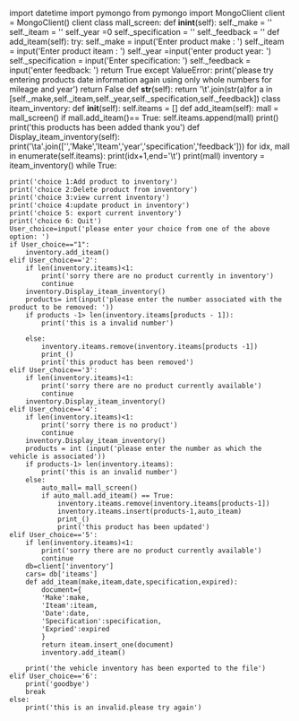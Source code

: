 import datetime
import pymongo
from pymongo import MongoClient 
client = MongoClient()
client 
class mall_screen:
    def __inint__(self):
        self._make = '' 
        self._iteam = ''
        self._year =0
        self._specification = ''
        self._feedback = '' 
    def add_iteam(self): 
        try:
            self._make = input('Enter product make : ')
            self._iteam = input('Enter product iteam : ') 
            self._year =input('enter product year: ') 
            self._specification = input('Enter specification: ')
            self._feedback = input('enter feedback: ')
            return True 
        except ValueError: 
            print('please try entering products date information again using only whole numbers for mileage and year') 
            return False 
    def __str__(self):
        return '\t'.join(str(a)for a in [self._make,self._iteam,self._year,self._specification,self._feedback])
class iteam_inventory: 
    def __init__(self):
        self.iteams = [] 
    def add_iteam(self):
        mall = mall_screen()
        if mall.add_iteam()== True:
            self.iteams.append(mall)
            print()
            print('this products has been added thank you') 
    def Display_iteam_inventory(self):
        print('\ta'.join(['','Make','Iteam','year','specification','feedback']))
        for idx, mall in enumerate(self.iteams):
            print(idx+1,end='\t') 
            print(mall) 
inventory = iteam_inventory() 
while True:

    print('choice 1:Add product to inventory')
    print('choice 2:Delete product from inventory')
    print('choice 3:view current inventory')
    print('choice 4:update product in inventory')
    print('choice 5: export current inventory')
    print('choice 6: Quit')
    User_choice=input('please enter your choice from one of the above option: ')
    if User_choice=="1":
        inventory.add_iteam()
    elif User_choice=='2':
        if len(inventory.iteams)<1:
            print('sorry there are no product currently in inventory')
            continue
        inventory.Display_iteam_inventory()
        products= int(input('please enter the number associated with the product to be removed: '))
        if products -1> len(inventory.iteams[products - 1]):
            print('this is a invalid number')

        else:
            inventory.iteams.remove(inventory.iteams[products -1])
            print_()
            print('this product has been removed')
    elif User_choice=='3':
        if len(inventory.iteams)<1:
            print('sorry there are no product currently available')
            continue
        inventory.Display_iteam_inventory()
    elif User_choice=='4':
        if len(inventory.iteams)<1:
            print('sorry there is no product')
            continue
        inventory.Display_iteam_inventory()
        products = int (input('please enter the number as which the vehicle is associated'))
        if products-1> len(inventory.iteams):
            print('this is an invalid number')
        else:
            auto_mall= mall_screen()
            if auto_mall.add_iteam() == True:
                inventory.iteams.remove(inventory.iteams[products-1])
                inventory.iteams.insert(products-1,auto_iteam)
                print_()
                print('this product has been updated')
    elif User_choice=='5':
        if len(inventory.iteams)<1:
            print('sorry there are no product currently available')
            continue
        db=client['inventory']
        cars= db['iteams']
        def add_iteam(make,iteam,date,specification,expired):
            document={
            'Make':make, 
            'Iteam':iteam, 
            'Date':date, 
            'Specification':specification, 
            'Expried':expired
            }   
            return iteam.insert_one(document)
            inventory.add_iteam()
            
        print('the vehicle inventory has been exported to the file')
    elif User_choice=='6':
        print('goodbye')
        break
    else:
        print('this is an invalid.please try again')
